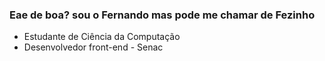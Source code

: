 ### Eae de boa? sou o Fernando mas pode me chamar de Fezinho

- Estudante de Ciência da Computação
- Desenvolvedor front-end - Senac

<div>
  <a href="https://www.linkedin.com/in/fernando-oliveira-0001a0236/" target="_blank"<img src="https://img.shileds.io/badge/-Linkedin-%230077B5?style=for-the-badge&logo=linkedin&logoColor=white" target="_blank"></a>
</div

